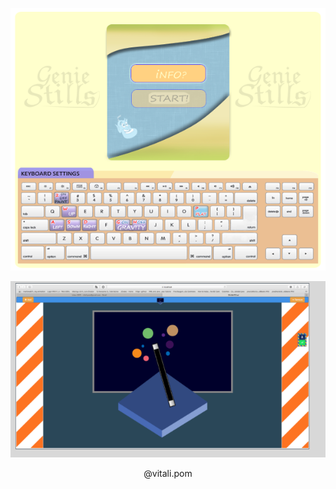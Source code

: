 

<p align="center"><img src="https://raw.githubusercontent.com/VitaliPom/geniestills/master/GSPMenu4.2.png"  ></p>

<p align="center"><img src="https://raw.githubusercontent.com/VitaliPom/geniestills/master/Screen%20Shot%202018-11-17%20at%202.11.04.png"  > </p>




<p align="center"> @vitali.pom </p>


